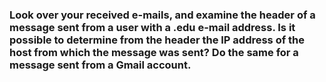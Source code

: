 ### Look over your received e-mails, and examine the header of a message sent from a user with a .edu e-mail address. Is it possible to determine from the header the IP address of the host from which the message was sent? Do the same for a message sent from a Gmail account.

#

